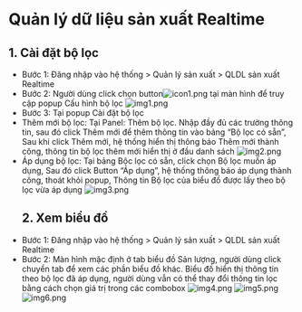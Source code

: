 # Quản lý dữ liệu sản xuất Realtime

## 1. Cài đặt bộ lọc

- Bước 1: Đăng nhập vào hệ thống > Quản lý sản xuất > QLDL sản xuất Realtime
- Bước 2: Người dùng click chọn button![icon1.png](/img/Realtime/icon1.png) tại màn hình để truy cập popup Cấu hình bộ lọc
  ![img1.png](/img/Realtime/img1.png)
- Bước 3: Tại popup Cài đặt bộ lọc
- Thêm mới bộ lọc:
  Tại Panel: Thêm bộ lọc. Nhập đầy đủ các trường thông tin, sau đó click Thêm mới để thêm thông tin vào bảng “Bộ lọc có sẵn”, Sau khi click Thêm mới, hệ thống hiển thị thông báo Thêm mới thành công, thông tin bộ lọc thêm mới hiển thị ở đầu danh sách
  ![img2.png](/img/Realtime/img2.png)
- Áp dụng bộ lọc:
  Tại bảng Bộc lọc có sẵn, click chọn Bộ lọc muốn áp dụng, Sau đó click Button “Áp dụng”, hệ thống thông báo áp dụng thành công, thoát khỏi popup, Thông tin Bộ lọc của biểu đồ được lấy theo bộ lọc vừa áp dụng
  ![img3.png](/img/Realtime/img3.png)
  ## 2. Xem biểu đồ
- Bước 1: Đăng nhập vào hệ thống > Quản lý sản xuất > QLDL sản xuất Realtime
- Bước 2: Màn hình mặc định ở tab biểu đồ Sản lượng, người dùng click chuyển tab để xem các phần biểu đồ khác. Biểu đồ hiển thị thông tin theo bộ lọc đã áp dụng, người dùng vẫn có thể thay đổi thông tin lọc bằng cách chọn giá trị trong các combobox
  ![img4.png](/img/Realtime/img4.png)
  ![img5.png](/img/Realtime/img5.png)
  ![img6.png](/img/Realtime/img6.png)
